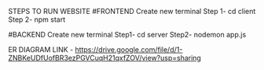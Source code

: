 STEPS TO RUN WEBSITE
#FRONTEND
Create new terminal
Step 1- cd client
Step 2- npm start

#BACKEND
Create new terminal
Step1- cd server
Step2- nodemon app.js

ER DIAGRAM LINK - https://drive.google.com/file/d/1-ZNBKeUDfUofBR3ezPGVCuqH21qxfZOV/view?usp=sharing
